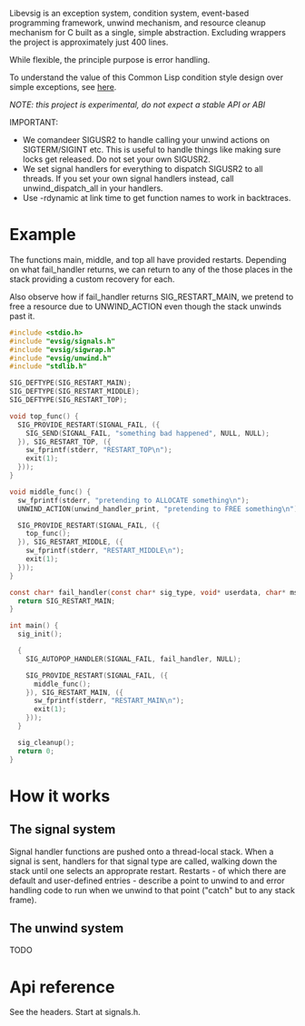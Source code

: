 Libevsig is an exception system, condition system, event-based programming framework, unwind mechanism, and resource cleanup mechanism for C built as a single, simple abstraction. Excluding wrappers the project is approximately just 400 lines.

While flexible, the principle purpose is error handling.

To understand the value of this Common Lisp condition style design over simple exceptions, see [here](https://youtu.be/4NO83wZVT0A?t=2832).

*NOTE: this project is experimental, do not expect a stable API or ABI*

IMPORTANT:
* We comandeer SIGUSR2 to handle calling your unwind actions on SIGTERM/SIGINT etc. This is useful to handle things like making sure locks get released. Do not set your own SIGUSR2.
* We set signal handlers for everything to dispatch SIGUSR2 to all threads. If you set your own signal handlers instead, call unwind_dispatch_all in your handlers.
* Use -rdynamic at link time to get function names to work in backtraces.

# Example

The functions main, middle, and top all have provided restarts. Depending on what fail_handler
returns, we can return to any of the those places in the stack providing a custom recovery for
each.

Also observe how if fail_handler returns SIG_RESTART_MAIN, we pretend to free a resource due
to UNWIND_ACTION even though the stack unwinds past it.

```C
#include <stdio.h>
#include "evsig/signals.h"
#include "evsig/sigwrap.h"
#include "evsig/unwind.h"
#include "stdlib.h"

SIG_DEFTYPE(SIG_RESTART_MAIN);
SIG_DEFTYPE(SIG_RESTART_MIDDLE);
SIG_DEFTYPE(SIG_RESTART_TOP);

void top_func() {
  SIG_PROVIDE_RESTART(SIGNAL_FAIL, ({
    SIG_SEND(SIGNAL_FAIL, "something bad happened", NULL, NULL);
  }), SIG_RESTART_TOP, ({
    sw_fprintf(stderr, "RESTART_TOP\n");
    exit(1);
  }));
}

void middle_func() {
  sw_fprintf(stderr, "pretending to ALLOCATE something\n");
  UNWIND_ACTION(unwind_handler_print, "pretending to FREE something\n");

  SIG_PROVIDE_RESTART(SIGNAL_FAIL, ({
    top_func();
  }), SIG_RESTART_MIDDLE, ({
    sw_fprintf(stderr, "RESTART_MIDDLE\n");
    exit(1);
  }));
}

const char* fail_handler(const char* sig_type, void* userdata, char* msg, void* signal_data) {
  return SIG_RESTART_MAIN;
}

int main() {
  sig_init();

  {
    SIG_AUTOPOP_HANDLER(SIGNAL_FAIL, fail_handler, NULL);

    SIG_PROVIDE_RESTART(SIGNAL_FAIL, ({
      middle_func();
    }), SIG_RESTART_MAIN, ({
      sw_fprintf(stderr, "RESTART_MAIN\n");
      exit(1);
    }));
  }

  sig_cleanup();
  return 0;
}
```

# How it works

## The signal system

Signal handler functions are pushed onto a thread-local stack. When a signal is sent, handlers for that signal type are called, walking down the stack until one selects an approprate restart. Restarts - of which there are default and user-defined entries - describe a point to unwind to and error handling code to run when we unwind to that point ("catch" but to any stack frame).

## The unwind system

TODO

# Api reference

See the headers. Start at signals.h.
